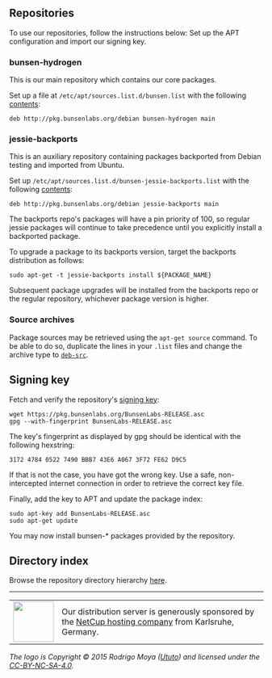 [SigningKey]: <BunsenLabs-RELEASE.asc>

## Repositories

To use our repositories, follow the instructions below: Set up the APT
configuration and import our signing key.

### bunsen-hydrogen

This is our main repository which contains our core packages.

Set up a file at `/etc/apt/sources.list.d/bunsen.list` with the
following [contents](templates/etc/apt/sources.list.d/bunsen.list):

~~~
deb http://pkg.bunsenlabs.org/debian bunsen-hydrogen main
~~~

### jessie-backports

This is an auxiliary repository containing packages backported from
Debian testing and imported from Ubuntu.

Set up `/etc/apt/sources.list.d/bunsen-jessie-backports.list` with the
following
[contents](templates/etc/apt/sources.list.d/bunsen-jessie-backports.list):

~~~
deb http://pkg.bunsenlabs.org/debian jessie-backports main
~~~

The backports repo's packages will have a pin priority of 100, so
regular jessie packages will continue to take precedence until you
explicitly install a backported package.

To upgrade a package to its backports version, target the backports
distribution as follows:

~~~ { .bash }
sudo apt-get -t jessie-backports install ${PACKAGE_NAME}
~~~

Subsequent package upgrades will be installed from the backports repo or
the regular repository, whichever package version is
higher.

### Source archives

Package sources may be retrieved using the `apt-get source` command. To
be able to do so, duplicate the lines in your `.list` files and
change the archive type to [`deb-src`](https://wiki.debian.org/SourcesList#Archive_type).

## Signing key

Fetch and verify the repository's [signing key][SigningKey]:

~~~ { .bash }
wget https://pkg.bunsenlabs.org/BunsenLabs-RELEASE.asc
gpg --with-fingerprint BunsenLabs-RELEASE.asc
~~~

The key's fingerprint as displayed by gpg should be identical with the
following hexstring:

~~~~~
3172 4784 0522 7490 BBB7 43E6 A067 3F72 FE62 D9C5 
~~~~~

If that is not the case, you have got the wrong key. Use a safe,
non-intercepted internet connection in order to retrieve the correct key
file.

Finally, add the key to APT and update the package index:

~~~ { .bash }
sudo apt-key add BunsenLabs-RELEASE.asc
sudo apt-get update
~~~

You may now install <monospace>bunsen-\*</monospace> packages provided
by the repository.

## Directory index

Browse the repository directory hierarchy [here](debian).

<hr>

<table>
<tr>
<td><a href="https://www.netcup.de"><img style="width:80px;" src="img/netcup-logo.png"></a></td>
<td>Our distribution server is generously sponsored by the <a href="https://www.netcup.de">NetCup hosting company</a> from Karlsruhe, Germany.</td>
</tr>
</table>

*The logo is Copyright © 2015 Rodrigo Moya ([Ututo](http://crunchbang.org/forums/profile.php?id=15094)) and licensed under the [CC-BY-NC-SA-4.0](http://creativecommons.org/licenses/by-nc-sa/4.0/).*
